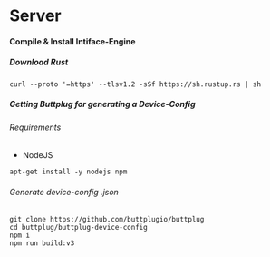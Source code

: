 # Server

#### Compile & Install Intiface-Engine
##### Download Rust
```
curl --proto '=https' --tlsv1.2 -sSf https://sh.rustup.rs | sh
```

##### Getting Buttplug for generating a Device-Config
###### Requirements
 - NodeJS
```
apt-get install -y nodejs npm
```

###### Generate device-config .json
```
git clone https://github.com/buttplugio/buttplug
cd buttplug/buttplug-device-config
npm i
npm run build:v3
```
